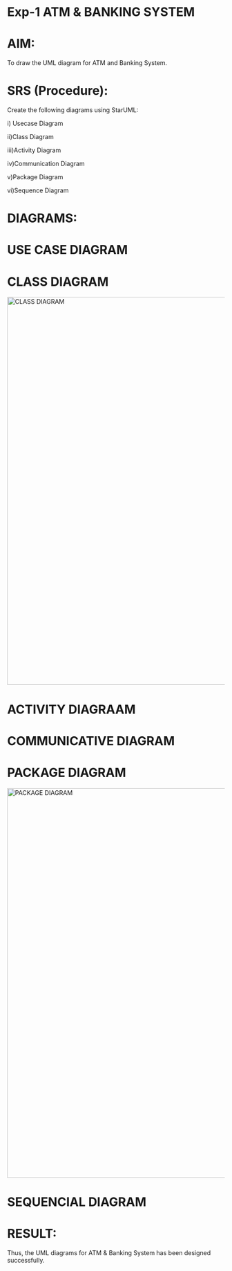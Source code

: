 # Exp-1 ATM & BANKING SYSTEM

# AIM:
To draw the UML diagram for ATM and Banking System.

# SRS (Procedure):
Create the following diagrams using StarUML:

i) Usecase Diagram

ii)Class Diagram

iii)Activity Diagram

iv)Communication Diagram

v)Package Diagram

vi)Sequence Diagram

# DIAGRAMS:

# USE CASE DIAGRAM



# CLASS DIAGRAM

  <img width="1255" height="897" alt="CLASS DIAGRAM" src="https://github.com/user-attachments/assets/ba943f8a-4e8d-40f7-9e04-ac532a0b6159" />


# ACTIVITY DIAGRAAM 

# COMMUNICATIVE DIAGRAM 

# PACKAGE DIAGRAM 
<img width="1235" height="901" alt="PACKAGE DIAGRAM" src="https://github.com/user-attachments/assets/b9b1751d-eac7-4a22-b966-5148df12a783" />


# SEQUENCIAL DIAGRAM


# RESULT:

Thus, the UML diagrams for ATM & Banking System has been designed successfully.
